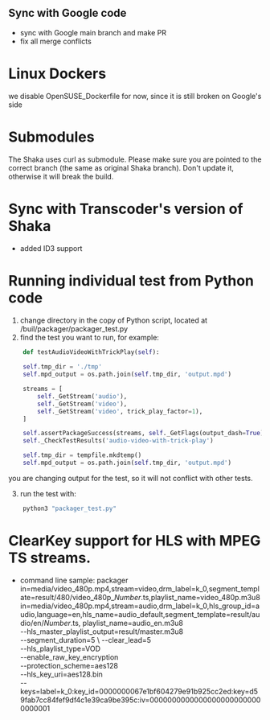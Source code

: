 ## Sync with Google code

- sync with Google main branch and make PR
- fix all merge conflicts

# Linux Dockers
we disable OpenSUSE_Dockerfile for now, since it is still broken on Google's side

# Submodules
 The Shaka uses curl as submodule. Please make sure you are pointed to the correct branch (the same as original Shaka branch). Don't update it, otherwise it will break the build.

# Sync with Transcoder's version of Shaka
 - added ID3 support

# Running individual test from Python code

1. change directory in the copy of Python script, located at /buil/packager/packager_test.py
2. find the test you want to run, for example:
```python
    def testAudioVideoWithTrickPlay(self):
    
    self.tmp_dir = './tmp'
    self.mpd_output = os.path.join(self.tmp_dir, 'output.mpd')

    streams = [
        self._GetStream('audio'),
        self._GetStream('video'),
        self._GetStream('video', trick_play_factor=1),
    ]

    self.assertPackageSuccess(streams, self._GetFlags(output_dash=True))
    self._CheckTestResults('audio-video-with-trick-play')

    self.tmp_dir = tempfile.mkdtemp()
    self.mpd_output = os.path.join(self.tmp_dir, 'output.mpd')

```
you are changing output for the test, so it will not conflict with other tests.

3. run the test with:

```bash
    python3 "packager_test.py"
```

# ClearKey support for HLS with MPEG TS streams.
- command line sample:
packager \
    in=media/video_480p.mp4,stream=video,drm_label=k_0,segment_template=result/480/video_480p_$Number%05d$.ts,playlist_name=video_480p.m3u8 \
    in=media/video_480p.mp4,stream=audio,drm_label=k_0,hls_group_id=audio,language=en,hls_name=audio_default,segment_template=result/audio/en/$Number%05d$.ts, playlist_name=audio_en.m3u8 \
    --hls_master_playlist_output=result/master.m3u8 \
    --segment_duration=5 \ 
    --clear_lead=5 \
    --hls_playlist_type=VOD \
    --enable_raw_key_encryption \
    --protection_scheme=aes128 \
    --hls_key_uri=aes128.bin \
    --keys=label=k_0:key_id=0000000067e1bf604279e91b925cc2ed:key=d59fab7cc84fef9df4c1e39ca9be395c:iv=00000000000000000000000000000001
